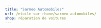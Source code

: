 ```yaml
---
title: "Sarmeo Automobiles"
url: /etoile-sur-rhone/sarmeo-automobiles/
shop: réparation de voitures
---
```

